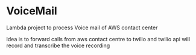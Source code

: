 # VoiceMail

Lambda project to process Voice mail of AWS contact center 

Idea is to forward calls from aws contact centre to twilio and twilio api will record and transcribe the voice recording